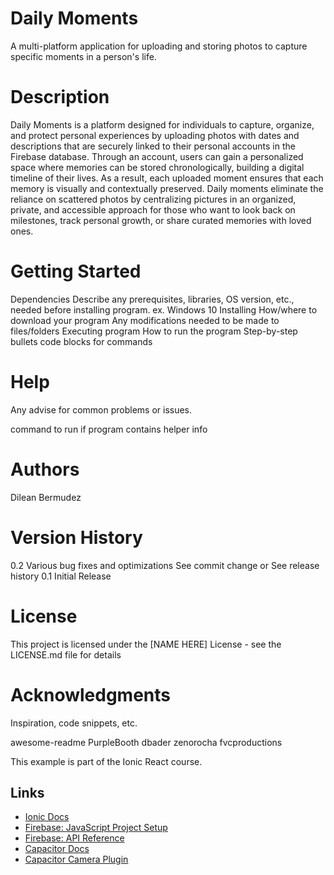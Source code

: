 # Daily Moments
A multi-platform application for uploading and storing photos to capture specific moments in a person's life.

# Description
Daily Moments is a platform designed for individuals to capture, organize, and protect personal experiences by uploading photos with dates and descriptions that are securely linked to their personal accounts in the Firebase database. Through an account, users can gain a personalized space where memories can be stored chronologically, building a digital timeline of their lives. As a result, each uploaded moment ensures that each memory is visually and contextually preserved. Daily moments eliminate the reliance on scattered photos by centralizing pictures in an organized, private, and accessible approach for those who want to look back on milestones, track personal growth, or share curated memories with loved ones.          


# Getting Started
Dependencies
Describe any prerequisites, libraries, OS version, etc., needed before installing program.
ex. Windows 10
Installing
How/where to download your program
Any modifications needed to be made to files/folders
Executing program
How to run the program
Step-by-step bullets
code blocks for commands

# Help
Any advise for common problems or issues.

command to run if program contains helper info
# Authors
Dilean Bermudez

# Version History
0.2
Various bug fixes and optimizations
See commit change or See release history
0.1
Initial Release

# License
This project is licensed under the [NAME HERE] License - see the LICENSE.md file for details

# Acknowledgments
Inspiration, code snippets, etc.

awesome-readme
PurpleBooth
dbader
zenorocha
fvcproductions

This example is part of the Ionic React course.

## Links

 * [Ionic Docs](https://ionicframework.com/docs)
 * [Firebase: JavaScript Project Setup](https://firebase.google.com/docs/web/setup)
 * [Firebase: API Reference](https://firebase.google.com/docs/reference/js)
 * [Capacitor Docs](https://capacitorjs.com/docs)
 * [Capacitor Camera Plugin](https://capacitorjs.com/docs/apis/camera)

